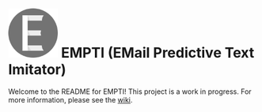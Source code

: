 # <img src="https://github.com/austinmacmath/EMPTI/blob/master/public/images/favicon.ico" width="100px" height="100px" alt="EMPTI"> EMPTI (EMail Predictive Text Imitator)
Welcome to the README for EMPTI! This project is a work in progress. For more information, please see the [wiki](https://github.com/austinmacmath/EMPTI/wiki).